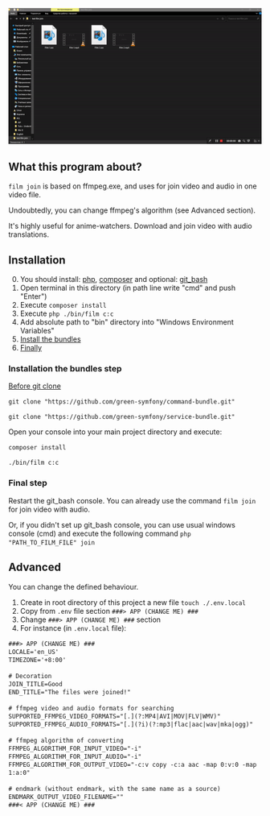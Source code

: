 ![join film](https://github.com/green-symfony/film/blob/main/doc/film%20join%20working.gif)

What this program about?
---
`film join` is based on ffmpeg.exe, and uses for join video and audio in one video file.

Undoubtedly, you can change ffmpeg's algorithm (see Advanced section).

It's highly useful for anime-watchers. Download and join video with audio translations.

Installation
---
0. You should install:
	[php](https://www.php.net/downloads.php),
	[composer](https://getcomposer.org/download/)
and optional:
[git_bash](https://git-scm.com/downloads)
1. Open terminal in this directory (in path line write "cmd" and push "Enter")
2. Execute `composer install`
3. Execute `php ./bin/film c:c`
4. Add absolute path to "bin" directory into "Windows Environment Variables"
5. [Install the bundles](#installation-the-bundles-step)
6. [Finally](#final-step)

### Installation the bundles step

[Before git clone](https://github.com/green-symfony/docs/blob/main/docs/bundles_green_symfony%20mkdir.md)

```console
git clone "https://github.com/green-symfony/command-bundle.git"
```

```console
git clone "https://github.com/green-symfony/service-bundle.git"
```

Open your console into your main project directory and execute:

```console
composer install
```

```console
./bin/film c:c
```
### Final step

Restart the git_bash console.
You can already use the command `film join` for join video with audio.

Or, if you didn't set up git_bash console, you can use usual windows console (cmd)
and execute the following command `php "PATH_TO_FILM_FILE" join`

Advanced
---
You can change the defined behaviour.
1. Create in root directory of this project a new file `touch ./.env.local`
2. Copy from `.env` file section `###> APP (CHANGE ME) ###`
3. Change `###> APP (CHANGE ME) ###` section
4. For instance (in `.env.local` file):
```.env
###> APP (CHANGE ME) ###
LOCALE='en_US'
TIMEZONE='+8:00'

# Decoration
JOIN_TITLE=Good
END_TITLE="The files were joined!"

# ffmpeg video and audio formats for searching
SUPPORTED_FFMPEG_VIDEO_FORMATS="[.](?:MP4|AVI|MOV|FLV|WMV)"
SUPPORTED_FFMPEG_AUDIO_FORMATS="[.](?i)(?:mp3|flac|aac|wav|mka|ogg)"

# ffmpeg algorithm of converting
FFMPEG_ALGORITHM_FOR_INPUT_VIDEO="-i"
FFMPEG_ALGORITHM_FOR_INPUT_AUDIO="-i"
FFMPEG_ALGORITHM_FOR_OUTPUT_VIDEO="-c:v copy -c:a aac -map 0:v:0 -map 1:a:0"

# endmark (without endmark, with the same name as a source)
ENDMARK_OUTPUT_VIDEO_FILENAME=""
###< APP (CHANGE ME) ###
```
